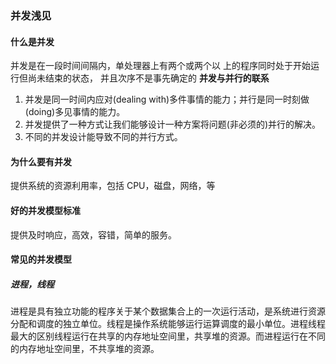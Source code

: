 ### 并发浅见

#### 什么是并发

并发是在一段时间间隔内，单处理器上有两个或两个以
上的程序同时处于开始运行但尚未结束的状态，
并且次序不是事先确定的
**并发与并行的联系**
1. 并发是同一时间内应对(dealing with)多件事情的能力；并行是同一时刻做(doing)多见事情的能力。
2. 并发提供了一种方式让我们能够设计一种方案将问题(非必须的)并行的解决。
3. 不同的并发设计能导致不同的并行方式。

#### 为什么要有并发
提供系统的资源利用率，包括 CPU，磁盘，网络，等

#### 好的并发模型标准
提供及时响应，高效，容错，简单的服务。

#### 常见的并发模型
##### 进程，线程
进程是具有独立功能的程序关于某个数据集合上的一次运行活动，是系统进行资源分配和调度的独立单位。线程是操作系统能够运行运算调度的最小单位。进程线程最大的区别线程运行在共享的内存地址空间里，共享堆的资源。而进程运行在不同的内存地址空间里，不共享堆的资源。
